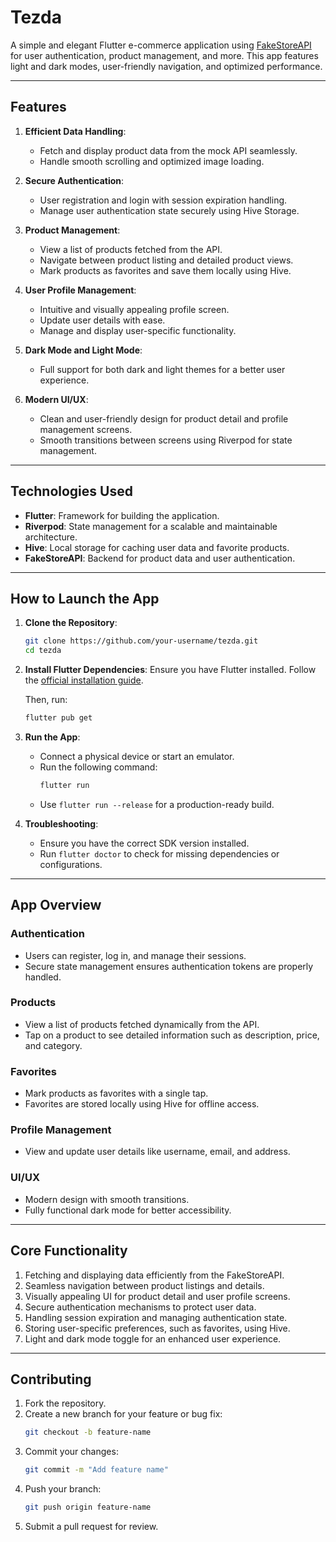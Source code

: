 # Tezda

A simple and elegant Flutter e-commerce application using [FakeStoreAPI](https://fakestoreapi.com) for user authentication, product management, and more. This app features light and dark modes, user-friendly navigation, and optimized performance.

---

## **Features**

1. **Efficient Data Handling**:
   - Fetch and display product data from the mock API seamlessly.
   - Handle smooth scrolling and optimized image loading.

2. **Secure Authentication**:
   - User registration and login with session expiration handling.
   - Manage user authentication state securely using Hive Storage.

3. **Product Management**:
   - View a list of products fetched from the API.
   - Navigate between product listing and detailed product views.
   - Mark products as favorites and save them locally using Hive.

4. **User Profile Management**:
   - Intuitive and visually appealing profile screen.
   - Update user details with ease.
   - Manage and display user-specific functionality.

5. **Dark Mode and Light Mode**:
   - Full support for both dark and light themes for a better user experience.

6. **Modern UI/UX**:
   - Clean and user-friendly design for product detail and profile management screens.
   - Smooth transitions between screens using Riverpod for state management.

---

## **Technologies Used**

- **Flutter**: Framework for building the application.
- **Riverpod**: State management for a scalable and maintainable architecture.
- **Hive**: Local storage for caching user data and favorite products.
- **FakeStoreAPI**: Backend for product data and user authentication.

---

## **How to Launch the App**

1. **Clone the Repository**:
   ```bash
   git clone https://github.com/your-username/tezda.git
   cd tezda
   ```

2. **Install Flutter Dependencies**:
   Ensure you have Flutter installed. Follow the [official installation guide](https://docs.flutter.dev/get-started/install).

   Then, run:
   ```bash
   flutter pub get
   ```

3. **Run the App**:
   - Connect a physical device or start an emulator.
   - Run the following command:
     ```bash
     flutter run
     ```
   - Use `flutter run --release` for a production-ready build.

4. **Troubleshooting**:
   - Ensure you have the correct SDK version installed.
   - Run `flutter doctor` to check for missing dependencies or configurations.

---

## **App Overview**

### **Authentication**
- Users can register, log in, and manage their sessions.
- Secure state management ensures authentication tokens are properly handled.

### **Products**
- View a list of products fetched dynamically from the API.
- Tap on a product to see detailed information such as description, price, and category.

### **Favorites**
- Mark products as favorites with a single tap.
- Favorites are stored locally using Hive for offline access.

### **Profile Management**
- View and update user details like username, email, and address.

### **UI/UX**
- Modern design with smooth transitions.
- Fully functional dark mode for better accessibility.

---

## **Core Functionality**

1. Fetching and displaying data efficiently from the FakeStoreAPI.
2. Seamless navigation between product listings and details.
3. Visually appealing UI for product detail and user profile screens.
4. Secure authentication mechanisms to protect user data.
5. Handling session expiration and managing authentication state.
6. Storing user-specific preferences, such as favorites, using Hive.
7. Light and dark mode toggle for an enhanced user experience.

---

## **Contributing**

1. Fork the repository.
2. Create a new branch for your feature or bug fix:
   ```bash
   git checkout -b feature-name
   ```
3. Commit your changes:
   ```bash
   git commit -m "Add feature name"
   ```
4. Push your branch:
   ```bash
   git push origin feature-name
   ```
5. Submit a pull request for review.





